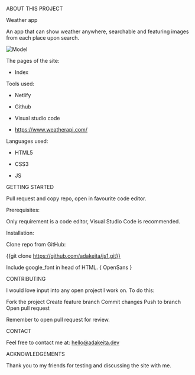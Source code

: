 ABOUT THIS PROJECT


Weather app


An app that can show weather anywhere, searchable and featuring images from each place upon search. 

![Model](https://github.com/adakeita/js1/blob/main/unnamed.png)

The pages of the site:

 - Index


Tools used:

 - Netlify

 - Github

 - Visual studio code

 - https://www.weatherapi.com/ 



Languages used:

 - HTML5

 - CSS3

 - JS


GETTING STARTED


Pull request and copy repo, open in favourite code editor.


Prerequisites:

Only requirement is a code editor, Visual Studio Code is recommended.



Installation:

Clone repo from GitHub:

{{git clone https://github.com/adakeita/js1.git}}



Include google_font in head of HTML.
{ OpenSans }



CONTRIBUTING

I would love input into any open project I work on. To do this:

Fork the project
Create feature branch
Commit changes
Push to branch
Open pull request


Remember to open pull request for review.



CONTACT

Feel free to contact me at: hello@adakeita.dev 



ACKNOWLEDGEMENTS

Thank you to my friends for testing and discussing the site with me. 

